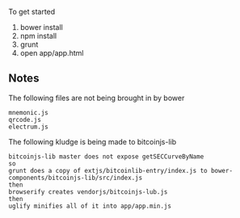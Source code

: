 To get started

1. bower install
2. npm install
3. grunt
4. open app/app.html

Notes
-----

The following files are not being brought in by bower

    mnemonic.js
    qrcode.js
    electrum.js

The following kludge is being made to bitcoinjs-lib

    bitcoinjs-lib master does not expose getSECCurveByName
    so
    grunt does a copy of extjs/bitcoinlib-entry/index.js to bower-components/bitcoinjs-lib/src/index.js
    then
    browserify creates vendorjs/bitcoinjs-lub.js
    then
    uglify minifies all of it into app/app.min.js
